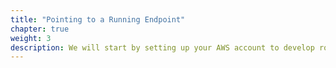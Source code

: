 ```yaml
---
title: "Pointing to a Running Endpoint"
chapter: true
weight: 3
description: We will start by setting up your AWS account to develop robot applications with AWS RoboMaker. 
---
```



